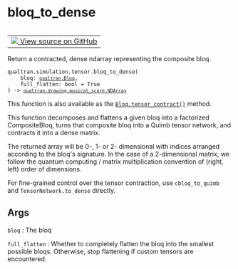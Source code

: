 # bloq_to_dense


<table class="tfo-notebook-buttons tfo-api nocontent" align="left">
<td>
  <a target="_blank" href="https://github.com/quantumlib/Qualtran/blob/main/qualtran/simulation/tensor/_dense.py#L134-L158">
    <img src="https://www.tensorflow.org/images/GitHub-Mark-32px.png" />
    View source on GitHub
  </a>
</td>
</table>



Return a contracted, dense ndarray representing the composite bloq.


<pre class="devsite-click-to-copy prettyprint lang-py tfo-signature-link">
<code>qualtran.simulation.tensor.bloq_to_dense(
    bloq: <a href="../../../qualtran/Bloq.html"><code>qualtran.Bloq</code></a>,
    full_flatten: bool = True
) -> <a href="../../../qualtran/drawing/musical_score/NDArray.html"><code>qualtran.drawing.musical_score.NDArray</code></a>
</code></pre>



<!-- Placeholder for "Used in" -->

This function is also available as the <a href="../../../qualtran/Bloq.html#tensor_contract"><code>Bloq.tensor_contract()</code></a> method.

This function decomposes and flattens a given bloq into a factorized CompositeBloq,
turns that composite bloq into a Quimb tensor network, and contracts it into a dense
matrix.

The returned array will be 0-, 1- or 2- dimensional with indices arranged according to the
bloq's signature. In the case of a 2-dimensional matrix, we follow the
quantum computing / matrix multiplication convention of (right, left) order of dimensions.

For fine-grained control over the tensor contraction, use
`cbloq_to_quimb` and `TensorNetwork.to_dense` directly.

<h2 class="add-link">Args</h2>

`bloq`<a id="bloq"></a>
: The bloq

`full_flatten`<a id="full_flatten"></a>
: Whether to completely flatten the bloq into the smallest possible
  bloqs. Otherwise, stop flattening if custom tensors are encountered.


